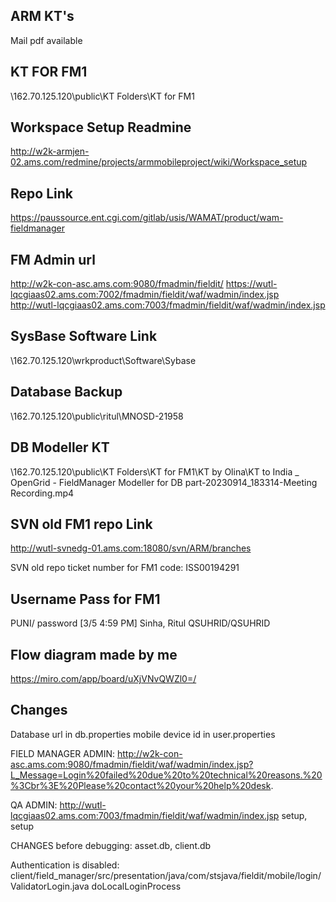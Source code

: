 ## ARM KT's
Mail pdf available

## KT FOR FM1
\\162.70.125.120\public\KT Folders\KT for FM1

## Workspace Setup Readmine
http://w2k-armjen-02.ams.com/redmine/projects/armmobileproject/wiki/Workspace_setup

## Repo Link
https://paussource.ent.cgi.com/gitlab/usis/WAMAT/product/wam-fieldmanager

## FM Admin url
http://w2k-con-asc.ams.com:9080/fmadmin/fieldit/
https://wutl-lqcgiaas02.ams.com:7002/fmadmin/fieldit/waf/wadmin/index.jsp
http://wutl-lqcgiaas02.ams.com:7003/fmadmin/fieldit/waf/wadmin/index.jsp

## SysBase Software Link
\\162.70.125.120\wrkproduct\Software\Sybase

## Database Backup
\\162.70.125.120\public\ritul\MNOSD-21958

## DB Modeller KT
\\162.70.125.120\public\KT Folders\KT for FM1\KT by Olina\KT to India _ OpenGrid - FieldManager Modeller for DB part-20230914_183314-Meeting Recording.mp4

## SVN old FM1 repo Link
http://wutl-svnedg-01.ams.com:18080/svn/ARM/branches

SVN old repo ticket number for FM1 code: ISS00194291

## Username Pass for FM1
PUNI/ password
[3/5 4:59 PM] Sinha, Ritul
QSUHRID/QSUHRID

## Flow diagram made by me
https://miro.com/app/board/uXjVNvQWZl0=/

## Changes
Database url in db.properties
mobile device id in user.properties

































FIELD MANAGER ADMIN:
http://w2k-con-asc.ams.com:9080/fmadmin/fieldit/waf/wadmin/index.jsp?L_Message=Login%20failed%20due%20to%20technical%20reasons.%20%3Cbr%3E%20Please%20contact%20your%20help%20desk.

QA ADMIN:
http://wutl-lqcgiaas02.ams.com:7003/fmadmin/fieldit/waf/wadmin/index.jsp
setup, setup

CHANGES before debugging:
asset.db, client.db

Authentication is disabled:
client/field_manager/src/presentation/java/com/stsjava/fieldit/mobile/login/ValidatorLogin.java
doLocalLoginProcess



